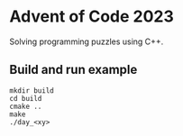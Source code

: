 # Advent of Code 2023

Solving programming puzzles using C++.

## Build and run example

    mkdir build
    cd build
    cmake ..
    make
    ./day_<xy>
